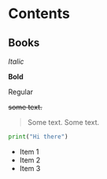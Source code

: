 # Contents

## Books

_Italic_

**Bold**

Regular

~~some text.~~

> Some text.
> Some text.

```python
print("Hi there")
```

* Item 1
* Item 2
* Item 3
